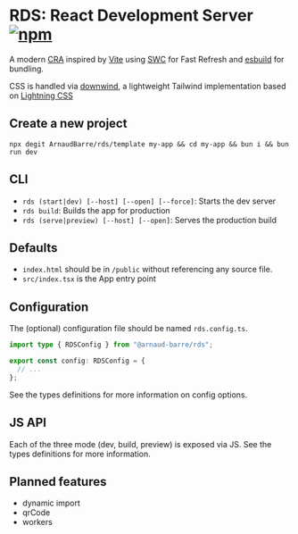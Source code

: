 # RDS: React Development Server [![npm](https://img.shields.io/npm/v/@arnaud-barre/rds)](https://www.npmjs.com/package/@arnaud-barre/rds)

A modern [CRA](https://github.com/facebook/create-react-app) inspired by [Vite](https://vitejs.dev/) using [SWC](https://swc.rs/) for Fast Refresh and [esbuild](https://esbuild.github.io/) for bundling.

CSS is handled via [downwind](https://github.com/ArnaudBarre/downwind), a lightweight Tailwind implementation based on [Lightning CSS](https://lightningcss.dev/)

## Create a new project

`npx degit ArnaudBarre/rds/template my-app && cd my-app && bun i && bun run dev`

## CLI

- `rds (start|dev) [--host] [--open] [--force]`: Starts the dev server
- `rds build`: Builds the app for production
- `rds (serve|preview) [--host] [--open]`: Serves the production build

## Defaults

- `index.html` should be in `/public` without referencing any source file.
- `src/index.tsx` is the App entry point

## Configuration

The (optional) configuration file should be named `rds.config.ts`.

```ts
import type { RDSConfig } from "@arnaud-barre/rds";

export const config: RDSConfig = {
  // ...
};
```

See the types definitions for more information on config options.

## JS API

Each of the three mode (dev, build, preview) is exposed via JS. See the types definitions for more information.

## Planned features

- dynamic import
- qrCode
- workers
